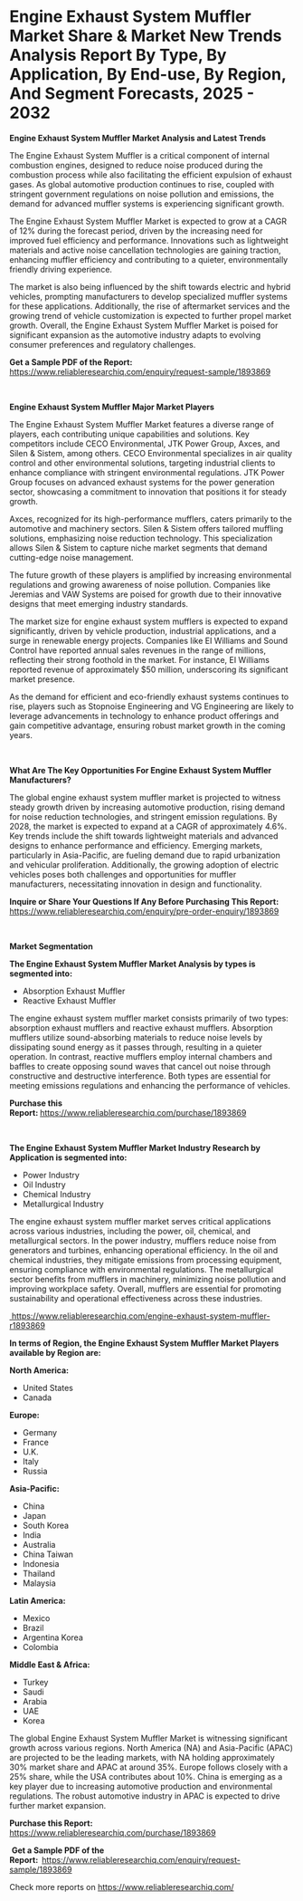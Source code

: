 <p><h1>Engine Exhaust System Muffler Market Share & Market New Trends Analysis Report By Type, By Application, By End-use, By Region, And Segment Forecasts, 2025 - 2032</h1></p><p><strong>Engine Exhaust System Muffler Market Analysis and Latest Trends</strong></p>
<p><p>The Engine Exhaust System Muffler is a critical component of internal combustion engines, designed to reduce noise produced during the combustion process while also facilitating the efficient expulsion of exhaust gases. As global automotive production continues to rise, coupled with stringent government regulations on noise pollution and emissions, the demand for advanced muffler systems is experiencing significant growth.</p><p>The Engine Exhaust System Muffler Market is expected to grow at a CAGR of 12% during the forecast period, driven by the increasing need for improved fuel efficiency and performance. Innovations such as lightweight materials and active noise cancellation technologies are gaining traction, enhancing muffler efficiency and contributing to a quieter, environmentally friendly driving experience.</p><p>The market is also being influenced by the shift towards electric and hybrid vehicles, prompting manufacturers to develop specialized muffler systems for these applications. Additionally, the rise of aftermarket services and the growing trend of vehicle customization is expected to further propel market growth. Overall, the Engine Exhaust System Muffler Market is poised for significant expansion as the automotive industry adapts to evolving consumer preferences and regulatory challenges.</p></p>
<p><strong>Get a Sample PDF of the Report:&nbsp;</strong> <a href="https://www.reliableresearchiq.com/enquiry/request-sample/1893869?utm_campaign=2186&utm_medium=2&utm_source=Github&utm_content=ia&utm_term=01032025&utm_id=engine-exhaust-system-muffler">https://www.reliableresearchiq.com/enquiry/request-sample/1893869</a></p>
<p>&nbsp;</p>
<p><strong>Engine Exhaust System Muffler Major Market Players</strong></p>
<p><p>The Engine Exhaust System Muffler Market features a diverse range of players, each contributing unique capabilities and solutions. Key competitors include CECO Environmental, JTK Power Group, Axces, and Silen & Sistem, among others. CECO Environmental specializes in air quality control and other environmental solutions, targeting industrial clients to enhance compliance with stringent environmental regulations. JTK Power Group focuses on advanced exhaust systems for the power generation sector, showcasing a commitment to innovation that positions it for steady growth.</p><p>Axces, recognized for its high-performance mufflers, caters primarily to the automotive and machinery sectors. Silen & Sistem offers tailored muffling solutions, emphasizing noise reduction technology. This specialization allows Silen & Sistem to capture niche market segments that demand cutting-edge noise management.</p><p>The future growth of these players is amplified by increasing environmental regulations and growing awareness of noise pollution. Companies like Jeremias and VAW Systems are poised for growth due to their innovative designs that meet emerging industry standards.</p><p>The market size for engine exhaust system mufflers is expected to expand significantly, driven by vehicle production, industrial applications, and a surge in renewable energy projects. Companies like EI Williams and Sound Control have reported annual sales revenues in the range of millions, reflecting their strong foothold in the market. For instance, EI Williams reported revenue of approximately $50 million, underscoring its significant market presence.</p><p>As the demand for efficient and eco-friendly exhaust systems continues to rise, players such as Stopnoise Engineering and VG Engineering are likely to leverage advancements in technology to enhance product offerings and gain competitive advantage, ensuring robust market growth in the coming years.</p></p>
<p>&nbsp;</p>
<p><strong>What Are The Key Opportunities For Engine Exhaust System Muffler Manufacturers?</strong></p>
<p><p>The global engine exhaust system muffler market is projected to witness steady growth driven by increasing automotive production, rising demand for noise reduction technologies, and stringent emission regulations. By 2028, the market is expected to expand at a CAGR of approximately 4.6%. Key trends include the shift towards lightweight materials and advanced designs to enhance performance and efficiency. Emerging markets, particularly in Asia-Pacific, are fueling demand due to rapid urbanization and vehicular proliferation. Additionally, the growing adoption of electric vehicles poses both challenges and opportunities for muffler manufacturers, necessitating innovation in design and functionality.</p></p>
<p><strong>Inquire or Share Your Questions If Any Before Purchasing This Report:</strong> <a href="https://www.reliableresearchiq.com/enquiry/pre-order-enquiry/1893869?utm_campaign=2186&utm_medium=2&utm_source=Github&utm_content=ia&utm_term=01032025&utm_id=engine-exhaust-system-muffler">https://www.reliableresearchiq.com/enquiry/pre-order-enquiry/1893869</a></p>
<p>&nbsp;</p>
<p><strong>Market Segmentation</strong></p>
<p><strong>The Engine Exhaust System Muffler Market Analysis by types is segmented into:</strong></p>
<p><ul><li>Absorption Exhaust Muffler</li><li>Reactive Exhaust Muffler</li></ul></p>
<p><p>The engine exhaust system muffler market consists primarily of two types: absorption exhaust mufflers and reactive exhaust mufflers. Absorption mufflers utilize sound-absorbing materials to reduce noise levels by dissipating sound energy as it passes through, resulting in a quieter operation. In contrast, reactive mufflers employ internal chambers and baffles to create opposing sound waves that cancel out noise through constructive and destructive interference. Both types are essential for meeting emissions regulations and enhancing the performance of vehicles.</p></p>
<p><strong>Purchase this Report:&nbsp;</strong><a href="https://www.reliableresearchiq.com/purchase/1893869?utm_campaign=2186&utm_medium=2&utm_source=Github&utm_content=ia&utm_term=01032025&utm_id=engine-exhaust-system-muffler">https://www.reliableresearchiq.com/purchase/1893869</a></p>
<p>&nbsp;</p>
<p><strong>The Engine Exhaust System Muffler Market Industry Research by Application is segmented into:</strong></p>
<p><ul><li>Power Industry</li><li>Oil Industry</li><li>Chemical Industry</li><li>Metallurgical Industry</li></ul></p>
<p><p>The engine exhaust system muffler market serves critical applications across various industries, including the power, oil, chemical, and metallurgical sectors. In the power industry, mufflers reduce noise from generators and turbines, enhancing operational efficiency. In the oil and chemical industries, they mitigate emissions from processing equipment, ensuring compliance with environmental regulations. The metallurgical sector benefits from mufflers in machinery, minimizing noise pollution and improving workplace safety. Overall, mufflers are essential for promoting sustainability and operational effectiveness across these industries.</p></p>
<p><a href="https://www.reliableresearchiq.com/engine-exhaust-system-muffler-r1893869?utm_campaign=2186&utm_medium=2&utm_source=Github&utm_content=ia&utm_term=01032025&utm_id=engine-exhaust-system-muffler">&nbsp;https://www.reliableresearchiq.com/engine-exhaust-system-muffler-r1893869</a></p>
<p><strong>In terms of Region, the Engine Exhaust System Muffler Market Players available by Region are:</strong></p>
<p>
    <p> <strong> North America: </strong>
        <ul>
            <li>United States</li>
            <li>Canada</li>
        </ul>
        </p> 
    <p> <strong> Europe: </strong>
        <ul>
            <li>Germany</li>
            <li>France</li>
            <li>U.K.</li>
            <li>Italy</li>
            <li>Russia</li>
        </ul>
        </p> 
    <p> <strong> Asia-Pacific: </strong>
        <ul>
            <li>China</li>
            <li>Japan</li>
            <li>South Korea</li>
            <li>India</li>
            <li>Australia</li>
            <li>China Taiwan</li>
            <li>Indonesia</li>
            <li>Thailand</li>
            <li>Malaysia</li>
        </ul>
        </p> 
    <p> <strong> Latin America: </strong>
        <ul>
            <li>Mexico</li>
            <li>Brazil</li>
            <li>Argentina Korea</li>
            <li>Colombia</li>
        </ul>
        </p> 
    <p> <strong> Middle East & Africa: </strong>
        <ul>
            <li>Turkey</li>
            <li>Saudi</li>
            <li>Arabia</li>
            <li>UAE</li>
            <li>Korea</li>
        </ul>
    </p>
    </p>
<p><p>The global Engine Exhaust System Muffler Market is witnessing significant growth across various regions. North America (NA) and Asia-Pacific (APAC) are projected to be the leading markets, with NA holding approximately 30% market share and APAC at around 35%. Europe follows closely with a 25% share, while the USA contributes about 10%. China is emerging as a key player due to increasing automotive production and environmental regulations. The robust automotive industry in APAC is expected to drive further market expansion.</p></p>
<p><strong>Purchase this Report: </strong><a href="https://www.reliableresearchiq.com/purchase/1893869?utm_campaign=2186&utm_medium=2&utm_source=Github&utm_content=ia&utm_term=01032025&utm_id=engine-exhaust-system-muffler">https://www.reliableresearchiq.com/purchase/1893869</a></p>
<p>&nbsp;<strong>Get a Sample PDF of the Report:&nbsp;&nbsp;</strong><a href="https://www.reliableresearchiq.com/enquiry/request-sample/1893869?utm_campaign=2186&utm_medium=2&utm_source=Github&utm_content=ia&utm_term=01032025&utm_id=engine-exhaust-system-muffler">https://www.reliableresearchiq.com/enquiry/request-sample/1893869</a></p>
<p><strong></strong></p>
<p>Check more reports on <a href="https://www.reliableresearchiq.com/?utm_campaign=2186&utm_medium=2&utm_source=Github&utm_content=ia&utm_term=01032025&utm_id=engine-exhaust-system-muffler">https://www.reliableresearchiq.com/</a></p>